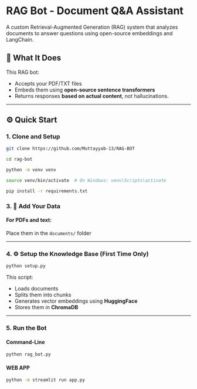 # RAG Bot -  Document Q&A Assistant

A custom Retrieval-Augmented Generation (RAG) system that analyzes documents to answer questions using open-source embeddings and LangChain.

## 🚀 What It Does

This RAG bot:
- Accepts your PDF/TXT files
- Embeds them using **open-source sentence transformers**
- Returns responses **based on actual content**, not hallucinations.

---

## ⚙️ Quick Start

### 1. **Clone and Setup**
```bash
git clone https://github.com/Muttayyab-13/RAG-BOT

cd rag-bot

python -m venv venv

source venv/bin/activate  # On Windows: venv\Scripts\activate

pip install -r requirements.txt
```

### 3. 📂 Add Your Data

#### For PDFs and text:
Place them in the `documents/` folder

---

### 4. ⚙️ Setup the Knowledge Base (First Time Only)

```bash
python setup.py
```
This script:

- Loads documents
- Splits them into chunks
- Generates vector embeddings using **HuggingFace**
- Stores them in **ChromaDB**

---

### 5. Run the Bot

####  Command-Line
```bash
python rag_bot.py
```

#### WEB APP
```bash
python -m streamlit run app.py
```
